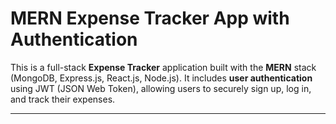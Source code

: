 #  MERN Expense Tracker App with Authentication
This is a full-stack **Expense Tracker** application built with the **MERN** stack (MongoDB, Express.js, React.js, Node.js). It includes **user authentication** using JWT (JSON Web Token), allowing users to securely sign up, log in, and track their expenses.

---
